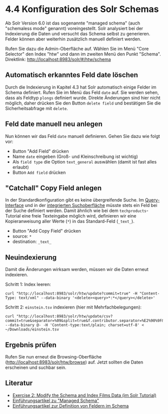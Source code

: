 # 4.4 Konfiguration des Solr Schemas

Ab Solr Version 6.0 ist das sogenannte "managed schema" \(auch "schemaless mode" genannt\) voreingestellt. Solr analysiert bei der Indexierung die Daten und versucht das Schema selbst zu generieren. Felder können aber weiterhin zusätzlich manuell definiert werden.

Rufen Sie dazu die Admin-Oberfläche auf. Wählen Sie im Menü "Core Selector" den Index "htw" und dann im zweiten Menü den Punkt "Schema". Direktlink: [http://localhost:8983/solr/\#/htw/schema](http://localhost:8983/solr/#/htw/schema)

## Automatisch erkanntes Feld date löschen

Durch die Indexierung in Kapitel 4.3 hat Solr automatisch einige Felder im Schema definiert. Rufen Sie im Menü das Feld `date` auf. Sie werden sehen, dass als Feldtyp `plongs` definiert wurde. Direkte Änderungen sind hier nicht möglich, daher drücken Sie den Button `delete field` und bestätigen Sie die Sicherheitsabfrage mit `delete`.

## Feld date manuell neu anlegen

Nun können wir das Feld `date` manuell definieren. Gehen Sie dazu wie folgt vor:

* Button "Add Field" drücken
* Name `date` eingeben \(Groß- und Kleinschreibung ist wichtig\)
* Als `field type` die Option `text_general` auswählen (damit ist fast alles erlaubt)
* Button `Add field` drücken

## "Catchall" Copy Field anlegen

In der Standardkonfiguration gibt es keine übergreifende Suche. Im [Query-Interface](http://localhost:8983/solr/#/htw/query) und in der [integrierten Suchoberfläche](http://localhost:8983/solr/techproducts/browse) müsste stets ein Feld bei der Suche definiert werden. Damit ähnlich wie bei dem `techproducts`-Tutorial eine freie Texteingabe möglich wird, definieren wir eine Kopieranweisung aller Werte \(`*`\) in das Standard-Feld \(`_text_`\).

* Button "Add Copy Field" drücken
* source: `*`
* destination: `_text_`

## Neuindexierung

Damit die Änderungen wirksam werden, müssen wir die Daten erneut indexieren.

Schritt 1: Index leeren:

```
curl "http://localhost:8983/solr/htw/update?commit=true" -H "Content-Type: text/xml" --data-binary '<delete><query>*:*</query></delete>'
```

Schritt 2: `einstein.tsv` indexieren \(hier mit Mehrfachbelegungen\):

```
curl "http://localhost:8983/solr/htw/update/csv?commit=true&separator=%09&split=true&f.contributor.separator=%E2%90%9F&f.coverage.separator=%E2%90%9F&f.creator.separator=%E2%90%9F&f.date.separator=%E2%90%9F&f.description.separator=%E2%90%9F&f.extent.separator=%E2%90%9F&f.format.separator=%E2%90%9F&f.identifier.separator=%E2%90%9F&f.language.separator=%E2%90%9F&f.pages.separator=%E2%90%9F&f.publisher.separator=%E2%90%9F&f.title.separator=%E2%90%9F&f.type.separator=%E2%90%9F" --data-binary @- -H 'Content-type:text/plain; charset=utf-8' < ~/Downloads/einstein.tsv
```

## Ergebnis prüfen

Rufen Sie nun erneut die Browsing-Oberfläche \([http://localhost:8983/solr/htw/browse](http://localhost:8983/solr/htw/browse)\) auf. Jetzt sollten die Daten erscheinen und suchbar sein.


## Literatur

* [Exercise 2: Modify the Schema and Index Films Data \(im Solr Tutorial\)](http://lucene.apache.org/solr/guide/7_1/solr-tutorial.html#exercise-2)
* [Einführungsartikel zu "Managed Schema"](https://support.lucidworks.com/hc/en-us/articles/221618187-What-is-Managed-Schema-)
* [Einführungsartikel zur Definition von Feldern im Schema](http://www.solrtutorial.com/schema-xml.html)
